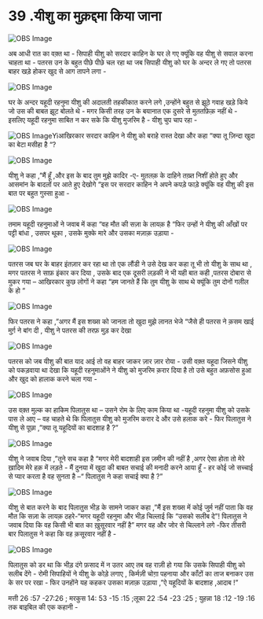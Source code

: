 # 39 .यीशु का मुक़द्दमा किया जाना  

![OBS Image](https://cdn.door43.org/obs/jpg/360px/obs-en-39-01.jpg)

अब आधी रात का वक़्त था - सिपाही यीशु को सरदार काहिन के घर ले गए क्यूंकि वह यीशु से सवाल करना चाहता था - पतरस उन के बहुत पीछे पीछे चल रहा था जब सिपाही यीशु को घर के अन्दर ले गए तो पतरस बाहर खड़े होकर खुद से आग तापने लगा - 

![OBS Image](https://cdn.door43.org/obs/jpg/360px/obs-en-39-02.jpg)

घर के अन्दर यहूदी रहनुमा यीशु की अदालती तहकीकात करने लगे ,उन्होंने बहुत से झूठे गवाह खड़े किये जो उस की बाबत झूट बोलते थे - मगर किसी तरह उन के बयानात एक दुसरे से मुततफ़िक़ नहीं थे - इसलिए यहूदी रहनुमा साबित न कर सके कि यीशु मुजरिम है - यीशु चुप चाप रहा -

![OBS Image](https://cdn.door43.org/obs/jpg/360px/obs-en-39-03.jpg)Yiआखिरकार सरदार काहिन ने यीशु को बराहे रास्त देखा और कहा “क्या तू ज़िन्दा खुदा का बेटा मसीहा है “? 

![OBS Image](https://cdn.door43.org/obs/jpg/360px/obs-en-39-04.jpg)

यीशु ने कहा ,”मैं हूँ ,और इस के बाद तुम मुझे कादिर -ए- मुतलक़ के दाहिने तख़्त निशीं होते हुए और आसमांन के बादलों पर आते हुए देखोगे “इस पर सरदार काहिन ने अपने कपड़े फाड़े क्यूंकि वह यीशु की इस बात पर बहुत गुस्सा हुआ - 

![OBS Image](https://cdn.door43.org/obs/jpg/360px/obs-en-39-05.jpg)

तमाम यहूदी रहनुमाओं ने जवाब में कहा “वह मौत की  सज़ा के लायक़ है “फिर उन्हों ने यीशु की आँखों पर पट्टी बांधा , उसपर थूका , उसके मुक्के मारे और उसका मज़ाक़ उड़ाया -  

![OBS Image](https://cdn.door43.org/obs/jpg/360px/obs-en-39-06.jpg)

पतरस जब घर के बाहर इंतज़ार कर रहा था तो एक लौंडी ने उसे देख कर कहा तू भी तो यीशु के साथ था ,  मगर पतरस ने साफ़ इंकार कर दिया , उसके बाद एक दूसरी लड़की ने भी यही बात कही ,पतरस दोबारा से मुकर गया – आखिरकार कुछ लोगों ने कहा “हम जानते हैं कि तुम यीशु के साथ थे क्यूंकि तुम दोनों गलील के हो “    

![OBS Image](https://cdn.door43.org/obs/jpg/360px/obs-en-39-07.jpg)

फिर पतरस ने कहा ,”अगर मैं इस शख्स को जानता तो खुदा मुझे लानत भेजे “जैसे ही पतरस ने क़सम खाई मुर्ग़ ने बांग दी , यीशु ने पतरस की तरफ़ मुड़ कर देखा  

![OBS Image](https://cdn.door43.org/obs/jpg/360px/obs-en-39-08.jpg)

पतरस को जब यीशु की बात याद आई तो वह बाहर जाकर ज़ार ज़ार रोया - उसी वक़्त यहूदा जिसने यीशु को पकड़वाया था देखा कि यहूदी रहनुमाओंने ने यीशु को मुजरिम क़रार दिया है तो उसे बहुत अफ़सोस हुआ और खुद को हालाक करने चला गया -   

![OBS Image](https://cdn.door43.org/obs/jpg/360px/obs-en-39-09.jpg)

उस वक़्त मुल्क का हाकिम पिलातुस था – उसने रोम के लिए काम किया था -यहूदी रहनुमा यीशु को उसके पास ले आए – वह चाहते थे कि पिलातुस यीशु को मुजरिम करार दे और उसे हलाक करे - फिर पिलातुस ने यीशु से पूछा ,”क्या तू यहूदियों का बादशाह है ?” 

![OBS Image](https://cdn.door43.org/obs/jpg/360px/obs-en-39-10.jpg)

यीशु ने जवाब दिया ,”तूने सच कहा है “मगर मेरी बादशाही इस ज़मीन की नहीं है ,अगर ऐसा होता तो मेरे ख़ादिम मेरे हक़ में लड़ते - मैं दुनया में खुदा की बाबत  सचाई की मनादी करने आया हूँ - हर कोई जो सच्चाई से प्यार करता है वह सुनता है –“ पिलातुस ने कहा सचाई क्या है ?” 

![OBS Image](https://cdn.door43.org/obs/jpg/360px/obs-en-39-11.jpg)

यीशु से बात करने के बाद पिलातुस भीड़ के सामने जाकर कहा ,”मैं इस शख्स में कोई जुर्म नहीं पाता कि वह मौत कि सज़ा के लायक़ ठहरे-“मगर यहूदी रहनुमा और भीड़ चिल्लाई कि “उसको सलीब दे”! पिलातुस ने जवाब दिया कि वह किसी भी बात का ख़ुसूरवार नहीं है” मगर वह और जोर से चिल्लाने लगे -फिर तीसरी बार पिलातुस ने कहा कि वह क़सूरवार नहीं है -   

 

![OBS Image](https://cdn.door43.org/obs/jpg/360px/obs-en-39-12.jpg)

पिलातुस को डर था कि भीड़ दंगे फ़साद में न उतर आए तब वह राज़ी हो गया कि उसके सिपाही यीशु को सलीब देंगे - रोमी सिपाहियों ने यीशु के कोड़े लगाए , किर्मज़ी चोग़ा पहनाया और काँटों का ताज बनाकर उस के सर पर रखा - फिर उनहोंने यह कहकर उसका मज़ाक़ उड़ाया ,”ऐ यहूदियों के बादशाह ,आदाब !” 

मत्ती 26 :57 -27:26 ; मरकुस 14: 53 -15 :15 ;लूका 22 :54 -23 :25 ; युहन्ना 18 :12 -19 :16 तक बाइबिल की एक कहानी -

